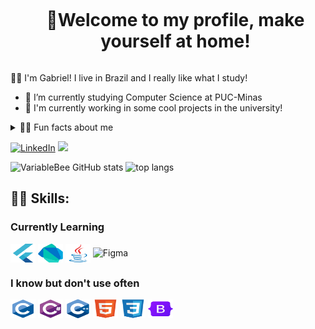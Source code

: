 <!--título-->
<div id="user-content-toc">
  <ul align="center">
     <summary><h1 style="display: inline-block">👋Welcome to my profile, make yourself at home!</h1></summary>
</div>
    <!-- Presentation -->
<p>

  🙋🏽 I'm Gabriel! I live in Brazil and I really like what I study!
  - 🌱 I’m currently studying Computer Science at PUC-Minas
  - 🤔 I'm currently working in some cool projects in the university!
</p>

<!-- Dropdown -->
<details>
  <summary>👨‍💻 Fun facts about me</summary>

  - ⚡ I love to draw, watching movies and I like design and editing videos! Besides, I love to share knowledge and learn about other cultures and science!🌍 
</details>

<!-- Links -->
[![LinkedIn](https://img.shields.io/badge/LinkedIn-0077B5?style=for-the-badge&logo=linkedin&logoColor=white)](https://www.linkedin.com/in/gabriel-fernandes-878b40164/)
<a href = "mailto:gabri10.fernandes23@gmail.com"><img src="https://img.shields.io/badge/Gmail-D14836?style=for-the-badge&logo=gmail&logoColor=white"></a>

<!--GitStats-->
![VariableBee GitHub stats](https://github-readme-stats.vercel.app/api?username=gabrieldeverdade&show_icons=true&theme=codeSTACKr)
<img alt="top langs" width="34.8%" src="https://github-readme-stats.vercel.app/api/top-langs/?username=gabrieldeverdade&theme=codeSTACKr&layout=compact"/>

## 🧑‍💻 Skills:
<!-- Skills: Programming Languages -->
  <div style="flex-basis: 48;">
    <h3>Currently Learning</h3>
    <img align="center" alt="Flutter" height="30" width="40" src="https://raw.githubusercontent.com/devicons/devicon/6910f0503efdd315c8f9b858234310c06e04d9c0/icons/flutter/flutter-original.svg">
    <img align="center" alt="Dart" height="30" width="40" src="https://raw.githubusercontent.com/devicons/devicon/6910f0503efdd315c8f9b858234310c06e04d9c0/icons/dart/dart-original.svg">
    <img align="center" alt="Java" height="30" width="40" src="https://raw.githubusercontent.com/devicons/devicon/v2.15.1/icons/java/java-original.svg">
    <img align="center" alt="Figma" height="30" width="40" src="https://cdn.jsdelivr.net/gh/devicons/devicon/icons/figma/figma-original.svg">
  </div>
 <div style="flex-basis: 48;">
    <h3>I know but don't use often</h3>
    <img align="center" alt="C" height="30" width="40" src="https://raw.githubusercontent.com/devicons/devicon/master/icons/c/c-original.svg">
    <img align="center" alt="C++" height="30" width="40" src="https://raw.githubusercontent.com/devicons/devicon/master/icons/csharp/csharp-original.svg">
    <img align="center" alt="Csharp" height="30" width="40" src="https://raw.githubusercontent.com/devicons/devicon/master/icons/cplusplus/cplusplus-original.svg">
    <img align="center" alt="HTML" height="30" width="40" src="https://raw.githubusercontent.com/devicons/devicon/master/icons/html5/html5-original.svg">
    <img align="center" alt="CSS" height="30" width="40" src="https://raw.githubusercontent.com/devicons/devicon/master/icons/css3/css3-original.svg">
    <img align="center" alt="Bootstrap" height="30" width="40" src="https://github.com/devicons/devicon/blob/v2.15.1/icons/bootstrap/bootstrap-original.svg">
  </div>
